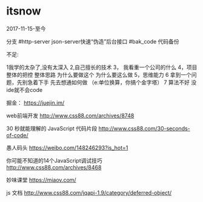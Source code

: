 # itsnow
2017-11-15-至今

分支 
  #http-server json-server快速“伪造”后台接口
  #bak_code 代码备份


不足:

1我学的太杂了,没有太深入
2,自己擅长的技术
3， 我看重一个公司的什么
4，项目 整体的把控 整体思路 为什么要做这个 为什么要这么做
5，思维能力
6 拿到一个问题，先别急着下手 先去想通如何做  （e:单位换算，你搞个金字塔）
7 算法不好 没ide就不会code


掘金：
https://juejin.im/

web前端开发
http://www.css88.com/archives/8748

30 秒就能理解的 JavaScript 代码片段
http://www.css88.com/30-seconds-of-code/

愚人码头
https://weibo.com/148246293?is_hot=1

你可能不知道的14个JavaScript调试技巧
http://www.css88.com/archives/8468

妙味课堂
https://miaov.com/

js 文档
http://www.css88.com/jqapi-1.9/category/deferred-object/

